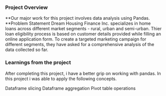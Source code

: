### Project Overview

 **Our major work for this project involves data analysis using Pandas.
**Problem Statement
Dream Housing Finance Inc. specializes in home loans across different market segments - rural, urban and semi-urban. Thier loan eligibility process is based on customer details provided while filling an online application form. To create a targeted marketing campaign for different segments, they have asked for a comprehensive analysis of the data collected so far.


### Learnings from the project

 After completing this project, i have a better grip on working with pandas. In this project i was able to apply the following concepts.

Dataframe slicing
Dataframe aggregation
Pivot table operations


